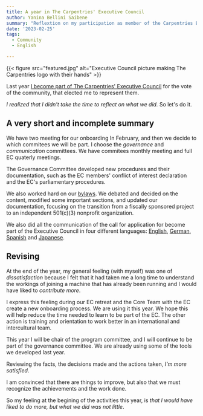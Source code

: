 ```yaml
---
title: A year in The Carpentries' Executive Council
author: Yanina Bellini Saibene
summary: "Reflextion on my participation as member of the Carpentries Executive Council"
date: '2023-02-25'
tags:
  - Community
  - English

---
```


{{< figure src="featured.jpg" alt="Executive Council picture making The Carpentries logo with their hands" >}}

Last year [I become part of The Carpentries' Executive Council](/blog/2021_carpentriesec_en/) for the vote of the community, that elected me to represent them.

_I realized that I didn't take the time to reflect on what we did._ So let's do it.

## A very short and incomplete summary

We have two meeting for our onboarding In February, and then we decide to which commitees we will be part. I choose the _governance_ and _communication_ committees. We have commitees monthly meeting and full EC quaterly meetings.  

The Governance Committee developed new procedures and their documentation, such as the EC members' conflict of interest declaration and the EC's parliamentary procedures.

We also worked hard on our [bylaws](https://github.com/carpentries/2022_Bylaw_revision). We debated and decided on the content, modified some important sections, and updated our documentation, focusing on the transition from a fiscally sponsored project to an independent 501(c)(3) nonprofit organization.

We also did all the communication of the call for application for become part of the Executive Council in four different languages: [English](https://carpentries.org/blog/2022/09/ec-elections/), [German](https://carpentries.org/blog/2022/09/ec-elections_de/), [Spanish](https://carpentries.org/blog/2022/09/ec-elections_es/) and [Japanese](https://carpentries.org/blog/2022/09/ec-elections_ja/).

## Revising

At the end of the year, my general feeling (with myself) was one of _dissatisfaction_ because I felt that it had taken me a long time to understand the workings of joining a machine that has already been running and I would have liked to _contribute more_.  

I express this feeling during our EC retreat and the Core Team with the EC create a new onboarding process. We are using it this year. We hope this will help reduce the time needed to learn to be part of the EC. The other action is training and orientation to work better in an international and intercultural team.

This year I will be chair of the program committee, and I will continue to be part of the governance committee. We are already using some of the tools we developed last year.

Reviewing the facts, the decisions made and the actions taken, _I'm more satisfied_.  

I am convinced that there are things to improve, but also that we must recognize the achievements and the work done.

So my feeling at the begining of the activities this year, is _that I would have liked to do more, but what we did was not little_. 
